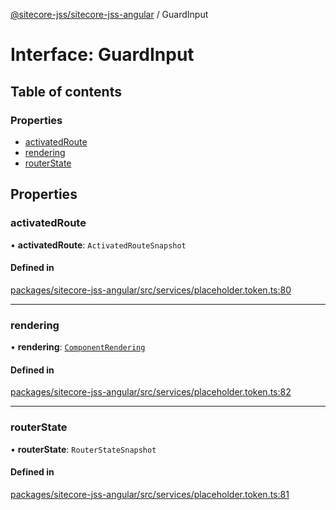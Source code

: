 [@sitecore-jss/sitecore-jss-angular](../README.md) / GuardInput

# Interface: GuardInput

## Table of contents

### Properties

- [activatedRoute](GuardInput.md#activatedroute)
- [rendering](GuardInput.md#rendering)
- [routerState](GuardInput.md#routerstate)

## Properties

### activatedRoute

• **activatedRoute**: `ActivatedRouteSnapshot`

#### Defined in

[packages/sitecore-jss-angular/src/services/placeholder.token.ts:80](https://github.com/Sitecore/jss/blob/5b411c1f2/packages/sitecore-jss-angular/src/services/placeholder.token.ts#L80)

___

### rendering

• **rendering**: [`ComponentRendering`](ComponentRendering.md)

#### Defined in

[packages/sitecore-jss-angular/src/services/placeholder.token.ts:82](https://github.com/Sitecore/jss/blob/5b411c1f2/packages/sitecore-jss-angular/src/services/placeholder.token.ts#L82)

___

### routerState

• **routerState**: `RouterStateSnapshot`

#### Defined in

[packages/sitecore-jss-angular/src/services/placeholder.token.ts:81](https://github.com/Sitecore/jss/blob/5b411c1f2/packages/sitecore-jss-angular/src/services/placeholder.token.ts#L81)
